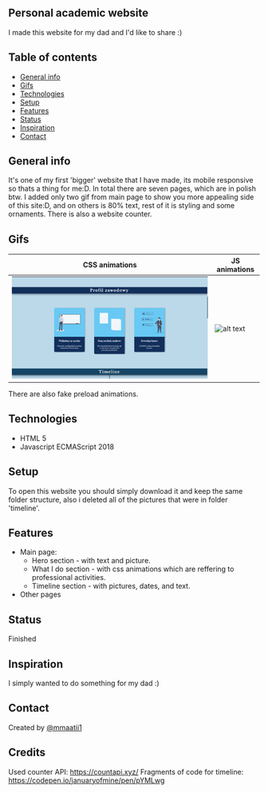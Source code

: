## Personal academic website
I made this website for my dad and I'd like to share :)
## Table of contents
* [General info](#general-info)
* [Gifs](#Gifs)
* [Technologies](#technologies)
* [Setup](#setup)
* [Features](#features)
* [Status](#status)
* [Inspiration](#inspiration)
* [Contact](#contact)
## General info
It's one of my first 'bigger' website that I have made, its
mobile responsive so thats a thing for me:D. In total there are seven pages, which are in polish btw. I added only two gif from main page to show you more appealing side of this site:D, and on others is 80% text, rest of it is styling and some ornaments. There is also a website counter.
## Gifs


| CSS animations  | JS animations |
| ------------- | ------------- |
| ![alt text](https://github.com/mmaatii1/Personal-academic-website/blob/main/jarek.gif "CSS animations")   | ![alt text](https://github.com/mmaatii1/Personal-academic-website/blob/main/jarek2.gif "js animations") |

There are also fake preload animations.
## Technologies
* HTML 5
* Javascript ECMAScript 2018
## Setup
To open this website you should simply download it and keep the same folder structure, also i deleted all of the pictures that were in folder 'timeline'.
## Features
* Main page: 
   * Hero section - with text and picture.
   * What I do section - with css animations which are reffering to professional activities.
   * Timeline section - with pictures, dates, and text.
* Other pages
## Status
Finished
## Inspiration
I simply wanted to do something for my dad :)
## Contact
Created by [@mmaatii1](https://github.com/mmaatii1)
## Credits
Used counter API: https://countapi.xyz/
Fragments of code for timeline: https://codepen.io/januaryofmine/pen/pYMLwg

